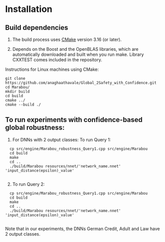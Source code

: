 # Installation
## Build dependencies
1. The build process uses [CMake](https://cmake.org/download/) version 3.16 (or later). 

2. Depends on the Boost and the OpenBLAS libraries, which are automatically downloaded and built when you run make. Library CXXTEST comes included in the repository.

Instructions for Linux machines using CMake:
```
git clone https://github.com/anaghaathavale/Global_2Safety_with_Confidence.git
cd Marabou/
mkdir build 
cd build
cmake ../
cmake --build ./
```
## To run experiments with confidence-based global robustness:
1. For DNNs with 2 output classes:
   To run Query 1:

```
  cp src/engine/Marabou_robustness_Query1.cpp src/engine/Marabou
  cd build 
  make
  cd ..
  ./build/Marabou resources/nnet/'network_name.nnet' 'input_distance(epsilon)_value'
  
```
2. To run Query 2:
```
  cp src/engine/Marabou_robustness_Query1.cpp src/engine/Marabou
  cd build 
  make
  cd ..
  ./build/Marabou resources/nnet/'network_name.nnet' 'input_distance(epsilon)_value'
  
```
Note that in our experiments, the DNNs German Credit, Adult and Law have 2 output classes.

